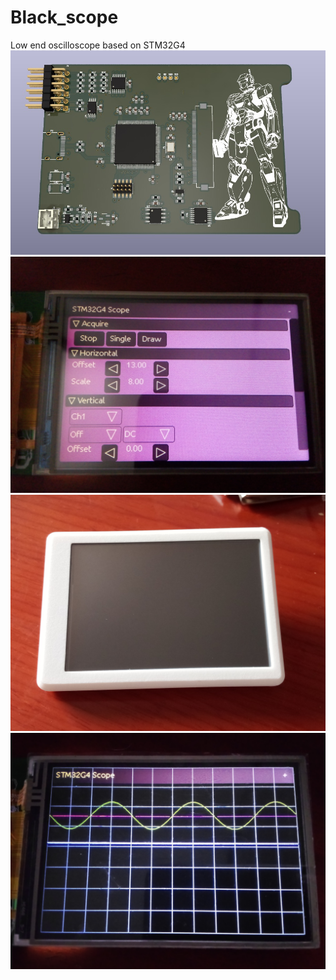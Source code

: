 # Black_scope
Low end oscilloscope based on STM32G4
![Alt text](images/board_3d.jpg?raw=true "Title")
![Alt text](images/stm32g4_scope_menu.jpg?raw=true "Title")
![Alt text](images/case_front1_3d_print.jpg?raw=true "Title")
![Alt text](images/stm32g4_scope_plot.jpg?raw=true "Title")